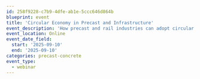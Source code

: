 ```yaml
---
id: 258f9228-c7b9-4dfe-ab1e-5ccc646d864b
blueprint: event
title: 'Circular Economy in Precast and Infrastructure'
event_description: 'How precast and rail industries can adopt circular economy practices'
event_location: Online
event_date_field:
  start: '2025-09-10'
  end: '2025-09-10'
categories: precast-concrete
event_type:
  - webinar
---
```

